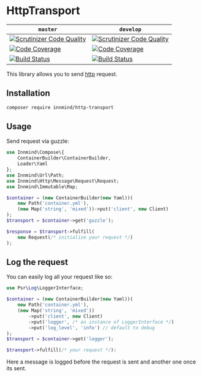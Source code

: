 # HttpTransport

| `master` | `develop` |
|----------|-----------|
| [![Scrutinizer Code Quality](https://scrutinizer-ci.com/g/Innmind/HttpTransport/badges/quality-score.png?b=master)](https://scrutinizer-ci.com/g/Innmind/HttpTransport/?branch=master) | [![Scrutinizer Code Quality](https://scrutinizer-ci.com/g/Innmind/HttpTransport/badges/quality-score.png?b=develop)](https://scrutinizer-ci.com/g/Innmind/HttpTransport/?branch=develop) |
| [![Code Coverage](https://scrutinizer-ci.com/g/Innmind/HttpTransport/badges/coverage.png?b=master)](https://scrutinizer-ci.com/g/Innmind/HttpTransport/?branch=master) | [![Code Coverage](https://scrutinizer-ci.com/g/Innmind/HttpTransport/badges/coverage.png?b=develop)](https://scrutinizer-ci.com/g/Innmind/HttpTransport/?branch=develop) |
| [![Build Status](https://scrutinizer-ci.com/g/Innmind/HttpTransport/badges/build.png?b=master)](https://scrutinizer-ci.com/g/Innmind/HttpTransport/build-status/master) | [![Build Status](https://scrutinizer-ci.com/g/Innmind/HttpTransport/badges/build.png?b=develop)](https://scrutinizer-ci.com/g/Innmind/HttpTransport/build-status/develop) |

This library allows you to send [http](https://packagist.org/packages/innmind/http) request.

## Installation

```sh
composer require innmind/http-transport
```

## Usage

Send request via guzzle:

```php
use Innmind\Compose\{
    ContainerBuilder\ContainerBuilder,
    Loader\Yaml
};
use Innmind\Url\Path;
use Innmind\Http\Message\Request\Request;
use Innmind\Immutable\Map;

$container = (new ContainerBuilder(new Yaml))(
    new Path('container.yml'),
    (new Map('string', 'mixed'))->put('client', new Client)
);
$transport = $container->get('guzzle');

$response = $transport->fulfill(
    new Request(/* initialize your request */)
);
```

## Log the request

You can easily log all your request like so:

```php
use Psr\Log\LoggerInterface;

$container = (new ContainerBuilder(new Yaml))(
    new Path('container.yml'),
    (new Map('string', 'mixed'))
        ->put('client', new Client)
        ->put('logger', /* an instance of LoggerInterface */)
        ->put('log_level', 'info') // default to debug
);
$transport = $container->get('logger');

$transport->fulfill(/* your request */):
```

Here a message is logged before the request is sent and another one once its sent.
